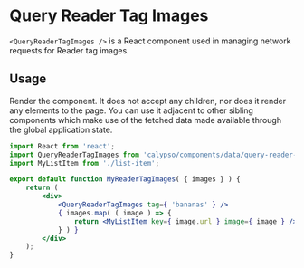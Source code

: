 # Query Reader Tag Images

`<QueryReaderTagImages />` is a React component used in managing network requests for Reader tag images.

## Usage

Render the component. It does not accept any children, nor does it render any elements to the page. You can use it adjacent to other sibling components which make use of the fetched data made available through the global application state.

```jsx
import React from 'react';
import QueryReaderTagImages from 'calypso/components/data/query-reader-tag-images';
import MyListItem from './list-item';

export default function MyReaderTagImages( { images } ) {
	return (
		<div>
			<QueryReaderTagImages tag={ 'bananas' } />
			{ images.map( ( image ) => {
				return <MyListItem key={ image.url } image={ image } />;
			} ) }
		</div>
	);
}
```
